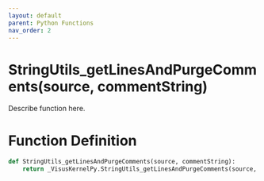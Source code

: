 ```yaml
---
layout: default
parent: Python Functions
nav_order: 2
---
```


# StringUtils_getLinesAndPurgeComments(source, commentString)

Describe function here.

# Function Definition

```python
def StringUtils_getLinesAndPurgeComments(source, commentString):
    return _VisusKernelPy.StringUtils_getLinesAndPurgeComments(source, commentString)
```